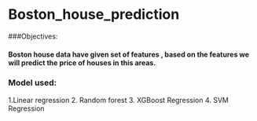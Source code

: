 # Boston_house_prediction
###Objectives:
#### Boston house data have given set of features , based on the features we will predict the price of houses in this areas.
### Model used:
1.Linear regression 
2. Random forest 
3. XGBoost Regression 
4. SVM Regression

